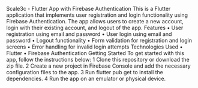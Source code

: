 Scale3c - Flutter App with Firebase Authentication
This is a Flutter application that implements user registration and login functionality using Firebase Authentication. The app allows users to create a new account, login with their existing account, and logout of the app.
Features
	•	User registration using email and password
	•	User login using email and password
	•	Logout functionality
	•	Form validation for registration and login screens
	•	Error handling for invalid login attempts
Technologies Used
	•	Flutter
	•	Firebase Authentication
Getting Started
To get started with this app, follow the instructions below:
	1	Clone this repository or download the zip file.
	2	Create a new project in Firebase Console and add the necessary configuration files to the app.
	3	Run flutter pub get to install the dependencies.
	4	Run the app on an emulator or physical device.
